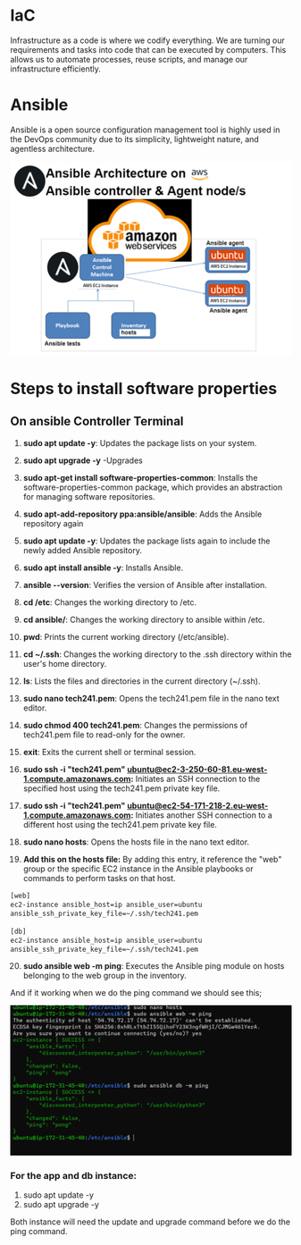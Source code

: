 # IaC
Infrastructure as a code is where we codify everything. We are turning our requirements and tasks into code that can be executed by computers. This allows us to automate processes, reuse scripts, and manage our infrastructure efficiently. 
# Ansible 
Ansible is a open source configuration management tool is highly used in the DevOps community due to its simplicity, lightweight nature, and agentless architecture. 

![Alt text](images/ansible_demo_HO.png)

# Steps to install software properties
## On ansible Controller Terminal

1.	**sudo apt update -y**: Updates the package lists on your system.

2.	**sudo apt upgrade -y** -Upgrades 

3.	**sudo apt-get install software-properties-common**: Installs the software-properties-common package, which provides an abstraction for managing software repositories.


4.	**sudo apt-add-repository ppa:ansible/ansible**: Adds the Ansible repository again 

5.	**sudo apt update -y**: Updates the package lists again to include the newly added Ansible repository.

6.	**sudo apt install ansible -y**: Installs Ansible.

7.	**ansible --version**: Verifies the version of Ansible after installation.

8.	**cd /etc**: Changes the working directory to /etc.

9.	**cd ansible/**: Changes the working directory to ansible within /etc.


10.	**pwd**: Prints the current working directory (/etc/ansible).


11.	**cd ~/.ssh**: Changes the working directory to the .ssh directory within the user's home directory.


12.	**ls**: Lists the files and directories in the current directory (~/.ssh).

13.	**sudo nano tech241.pem**: Opens the tech241.pem file in the nano text editor.


14.	**sudo chmod 400 tech241.pem**: Changes the permissions of tech241.pem file to read-only for the owner.

15.	**exit**: Exits the current shell or terminal session.


16.	**sudo ssh -i "tech241.pem" ubuntu@ec2-3-250-60-81.eu-west-1.compute.amazonaws.com:** Initiates an SSH connection to the specified host using the tech241.pem private key file.


17.	**sudo ssh -i "tech241.pem" ubuntu@ec2-54-171-218-2.eu-west-1.compute.amazonaws.com:** Initiates another SSH connection to a different host using the tech241.pem private key file.


18.	**sudo nano hosts**: Opens the hosts file in the nano text editor.

19.	**Add this on the hosts file:** By adding this entry, it reference the "web" group or the specific EC2 instance in the Ansible playbooks or commands to perform tasks on that host.
```
[web]
ec2-instance ansible_host=ip ansible_user=ubuntu ansible_ssh_private_key_file=~/.ssh/tech241.pem

[db]
ec2-instance ansible_host=ip ansible_user=ubuntu ansible_ssh_private_key_file=~/.ssh/tech241.pem
```

20.	**sudo ansible web -m ping**: Executes the Ansible ping module on hosts belonging to the web group in the inventory.

And if it working when we do the ping command we should see this;

![Alt text](<images/Screenshot of ping.png>)


### For the app and db instance:

1. sudo apt update -y
2. sudo apt upgrade -y

Both instance will need the update and upgrade command before we do the ping command. 
